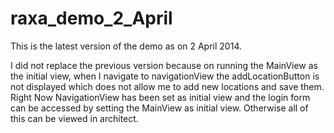 raxa_demo_2_April
=================

This is the latest version of the demo as on 2 April 2014.

I did not replace the previous version because on running the MainView as the initial view, 
when I navigate to navigationView the addLocationButton is not displayed which does not allow me to add new
locations and save them.
Right Now NavigationView has been set as initial view and the login form can be accessed by setting the MainView as initial 
view. Otherwise all of this can be viewed in architect.
